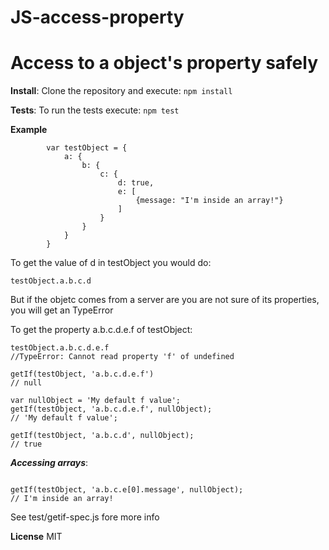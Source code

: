 # JS-access-property
Access to a object's property safely
==============================


**Install**:
Clone the repository and execute:
`npm install`

**Tests**:
To run the tests execute:
`npm test`

**Example**

```
        var testObject = {
            a: {
                b: {
                    c: {
                        d: true,
                        e: [
                            {message: "I'm inside an array!"}
                        ]
                    }
                }
            }
        }

```

To get the value of d in testObject you would do:


`testObject.a.b.c.d`

But if the objetc comes from a server are you are not sure of its properties, you will get an TypeError

To get the property a.b.c.d.e.f of testObject:

```
testObject.a.b.c.d.e.f
//TypeError: Cannot read property 'f' of undefined

getIf(testObject, 'a.b.c.d.e.f')
// null

var nullObject = 'My default f value';
getIf(testObject, 'a.b.c.d.e.f', nullObject);
// 'My default f value';

getIf(testObject, 'a.b.c.d', nullObject);
// true
```


***Accessing arrays***:

```

getIf(testObject, 'a.b.c.e[0].message', nullObject);
// I'm inside an array!

```
See test/getif-spec.js fore more info



**License**
MIT
